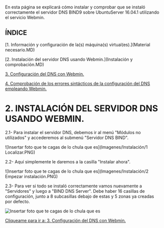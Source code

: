 En esta página se explicará cómo instalar y comprobar que se instaló correctamente el servidor DNS BIND9 sobre UbuntuServer 16.04.1 utilizando el servicio Webmin.

## ÍNDICE
[1. Información y configuración de la(s) máquina(s) virtual(es).](Material necesario.MD)

[2. Instalación del servidor DNS usando Webmin.](Instalación y comprobación.MD)

[3. Configuración del DNS con Webmin.](README.md)

[4. Comprobación de los errores sintácticos de la configuración del DNS empleando Webmin.](README.md)

# 2. INSTALACIÓN DEL SERVIDOR DNS USANDO WEBMIN.
   2.1- Para instalar el servidor DNS, debemos ir al menú "Módulos no utilizados" y accederemos al submenú "Servidor DNS BIND".
   
   
   ![Insertar foto que te cagas de lo chula que es](Imagenes/Instalación/1 Localizar.PNG)

   2.2- Aquí simplemente le daremos a la casilla "Instalar ahora".
   
   ![Insertar foto que te cagas de lo chula que es](Imagenes/Instalación/2 Empezar instalación.PNG)
  
   2.3- Para ver si todo se instaló correctamente vamos nuevamente a "Servidores" y luego a "BIND DNS Server". Debe haber 16 casillas de configuración, junto a 8 subcasillas debajo de estas y 5 zonas ya creadas por defecto.
   
   
   
  ![Insertar foto que te cagas de lo chula que es](Imagenes/Instalación/Esta.png)


[Cliqueame para ir a: 3. Configuración del DNS con Webmin.](README.md)
